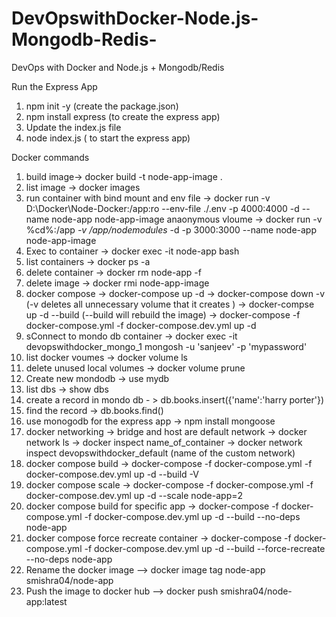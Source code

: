 # DevOpswithDocker-Node.js-Mongodb-Redis-
DevOps with Docker and Node.js + Mongodb/Redis 

Run the Express App 
1. npm init -y (create the package.json)
2. npm install express (to create the express app)
3. Update the index.js file 
4. node index.js ( to start the express app)

Docker commands
1. build image-> docker build -t node-app-image . 
2. list image -> docker images
3. run container with bind mount and env file -> docker run -v D:\Docker\Node-Docker\:/app:ro --env-file ./.env -p 4000:4000 -d --name node-app node-app-image
   anaonymous vloume -> docker run -v %cd%:/app *-v /app/nodemodules* -d -p 3000:3000 --name node-app node-app-image
4. Exec to container -> docker exec -it node-app bash
5. list  containers -> docker ps -a
6. delete container -> docker rm node-app -f
7. delete image -> docker rmi node-app-image 
8. docker compose -> docker-compose up -d 
                  -> docker-compose down -v (-v deletes all unnecessary volume that it creates )
                  -> docker-compse up -d --build (--build will rebuild the image)
                  -> docker-compose -f docker-compose.yml -f docker-compose.dev.yml up -d
9.  sConnect to mondo db container -> docker exec -it devopswithdocker_mongo_1  mongosh -u 'sanjeev' -p 'mypassword'
10. list docker voumes -> docker volume ls 
11. delete unused local volumes -> docker volume prune
11. Create new mondodb -> use mydb
12. list dbs ->  show dbs
13. create a record in mondo db - > db.books.insert({'name':'harry porter'})
14. find the record -> db.books.find()
15. use monogodb for the express app -> npm install mongoose
16. docker networking -> bridge and host are default network
                      -> docker network ls
                      -> docker inspect name_of_container
                      -> docker network inspect devopswithdocker_default (name of the custom network)
17. docker compose build  -> docker-compose -f docker-compose.yml -f docker-compose.dev.yml up -d --build -V
18. docker compose scale -> docker-compose -f docker-compose.yml -f docker-compose.dev.yml up -d --scale node-app=2
19. docker compose build for specific app -> docker-compose -f docker-compose.yml -f docker-compose.dev.yml up -d --build --no-deps node-app
20. docker compose force recreate container -> docker-compose -f docker-compose.yml -f docker-compose.dev.yml up -d --build --force-recreate --no-deps node-app
21. Rename the docker image --> docker image tag node-app smishra04/node-app   
22. Push the image to docker hub --> docker push smishra04/node-app:latest 
